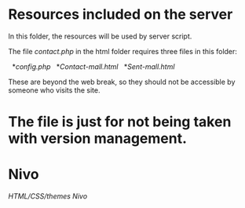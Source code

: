 # Resources included on the server

In this folder, the resources will be used by server script.

The file *contact.php* in the html folder requires three files in this folder:

  **config.php*
  **Contact-mall.html*
  **Sent-mall.html*

These are beyond the web break, so they should not be accessible by
someone who visits the site.

# The file is just for not being taken with version management.
# Nivo
*HTML/CSS/themes*
*Nivo*

